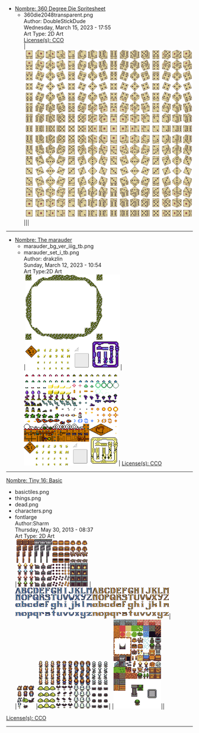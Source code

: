 
* [Nombre: 360 Degree Die Spritesheet](https://opengameart.org/content/360-degree-die-spritesheet)
  * 360die2048transparent.png  
  Author: DoubleStickDude  
  Wednesday, March 15, 2023 - 17:55  
  Art Type: 2D Art  
  [License(s): CCO](https://creativecommons.org/publicdomain/zero/1.0/deed.es_ES)  
  |![Alt text](https://github.com/juanantoniogit/Libreria/blob/main/Juegos/2D/TileMap/360die2048transparent.png)|||
***

* [Nombre: The marauder](https://opengameart.org/content/the-marauder)   
  * marauder_bg_ver_iiig_tb.png  
  * marauder_set_i_tb.png  
  Author: drakzlin  
  Sunday, March 12, 2023 - 10:54  
  Art Type:2D Art  
  |![Alt text](https://github.com/juanantoniogit/Libreria/blob/main/Juegos/2D/TileMap/marauder_bg_ver_iiig_tb.png)|![Alt text](https://github.com/juanantoniogit/Libreria/blob/main/Juegos/2D/TileMap/marauder_set_i_tb.png)|
  [License(s): CCO](https://creativecommons.org/publicdomain/zero/1.0/deed.es_ES)  
***


[Nombre: Tiny 16: Basic](https://opengameart.org/content/tiny-16-basic)  
  * basictiles.png  
  * things.png  
  * dead.png 
  * characters.png 
  * fontlarge  
  Author:Sharm   
  Thursday, May 30, 2013 - 08:37  
  Art Type: 2D Art  
  |![Alt text](https://github.com/juanantoniogit/Libreria/blob/main/Juegos/2D/TileMap/things.png)
  |![Alt text](https://github.com/juanantoniogit/Libreria/blob/main/Juegos/2D/TileMap/fontlarge.png)|  
  |![Alt text](https://github.com/juanantoniogit/Libreria/blob/main/Juegos/2D/TileMap/dead.png)
  |![Alt text](https://github.com/juanantoniogit/Libreria/blob/main/Juegos/2D/TileMap/characters.png)| 
  |![Alt text](https://github.com/juanantoniogit/Libreria/blob/main/Juegos/2D/TileMap/basictiles.png)||
  
  
  [License(s): CCO](https://creativecommons.org/publicdomain/zero/1.0/deed.es_ES)  
***

